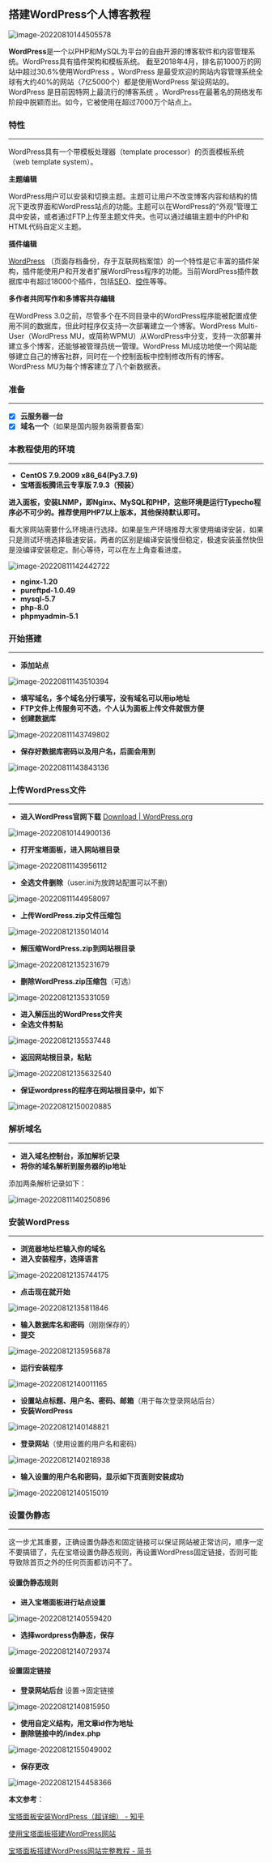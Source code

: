 ## 搭建WordPress个人博客教程

![image-20220810144505578](https://pic.xinsong.xyz/img/202208101445710.png)

**WordPress**是一个以PHP和MySQL为平台的自由开源的博客软件和内容管理系统。WordPress具有插件架构和模板系统。 截至2018年4月，排名前1000万的网站中超过30.6%使用WordPress 。WordPress 是最受欢迎的网站内容管理系统全球有大约40%的网站（7亿5000个）都是使用WordPress 架设网站的。WordPress 是目前因特网上最流行的博客系统 。WordPress在最著名的网络发布阶段中脱颖而出。如今，它被使用在超过7000万个站点上。



### 特性

---

WordPress具有一个带模板处理器（template processor）的页面模板系统（web template system）。

**主题编辑**

WordPress用户可以安装和切换主题。主题可让用户不改变博客内容和结构的情况下更改界面和WordPress站点的功能。主题可以在WordPress的“外观”管理工具中安装，或者通过FTP上传至主题文件夹。也可以通过编辑主题中的PHP和HTML代码自定义主题。

**插件编辑**

[WordPress](https://wordpress.org/) （页面存档备份，存于互联网档案馆）的一个特性是它丰富的插件架构，插件能使用户和开发者扩展WordPress程序的功能。当前WordPress插件数据库中有超过18000个插件，包括[SEO](https://zh.m.wikipedia.org/wiki/SEO)、[控件](https://zh.m.wikipedia.org/wiki/控件)等等。

**多作者共同写作和多博客共存编辑**

在WordPress 3.0之前，尽管多个在不同目录中的WordPress程序能被配置成使用不同的数据库，但此时程序仅支持一次部署建立一个博客。WordPress Multi-User（WordPress MU，或简称WPMU）从WordPress中分支，支持一次部署并建立多个博客，还能够被管理员统一管理。WordPress MU成功地使一个网站能够建立自己的博客社群，同时在一个控制面板中控制修改所有的博客。WordPress MU为每个博客建立了八个新数据表。



### 准备

---

- [x] **云服务器一台**
- [x] **域名一个**（如果是国内服务器需要备案）

### 本教程使用的环境

---

* **CentOS 7.9.2009 x86_64(Py3.7.9)**
* **宝塔面板腾讯云专享版 7.9.3（预装）**



**进入面板，安装LNMP，即Nginx、MySQL和PHP，这些环境是运行Typecho程序必不可少的。推荐使用PHP7以上版本，其他保持默认即可。**

看大家网站需要什么环境进行选择。如果是生产环境推荐大家使用编译安装，如果只是测试环境选择极速安装。两者的区别是编译安装慢但稳定，极速安装虽然快但是没编译安装稳定。耐心等待，可以在左上角查看进度。

![image-20220811142442722](https://pic.xinsong.xyz/img/202208121252426.png)

* **nginx-1.20**
* **pureftpd-1.0.49**
* **mysql-5.7**
* **php-8.0**
* **phpmyadmin-5.1**



### 开始搭建

---

* **添加站点**

![image-20220811143510394](https://pic.xinsong.xyz/img/202208121253237.png)

* **填写域名，多个域名分行填写，没有域名可以用ip地址**
* **FTP文件上传服务可不选，个人认为面板上传文件就很方便**
* **创建数据库**

![image-20220811143749802](https://pic.xinsong.xyz/img/202208121253287.png)

* **保存好数据库密码以及用户名，后面会用到**

![image-20220811143843136](https://pic.xinsong.xyz/img/202208121253184.png)



### 上传WordPress文件

---

* **进入WordPress官网下载** [Download | WordPress.org](https://wordpress.org/download/)

![image-20220810144900136](https://pic.xinsong.xyz/img/202208121300324.png)

* **打开宝塔面板，进入网站根目录**

![image-20220811143956112](https://pic.xinsong.xyz/img/202208121348173.png)

* **全选文件删除**（user.ini为放跨站配置可以不删)

![image-20220811144958097](https://pic.xinsong.xyz/img/202208121347239.png)

* **上传WordPress.zip文件压缩包**

![image-20220812135014014](https://pic.xinsong.xyz/img/202208121350152.png)

* **解压缩WordPress.zip到网站根目录**

![image-20220812135231679](https://pic.xinsong.xyz/img/202208121352743.png)

* **删除WordPress.zip压缩包**（可选）

![image-20220812135331059](https://pic.xinsong.xyz/img/202208121353129.png)

* **进入解压出的WordPress文件夹**
* **全选文件剪贴**

![image-20220812135537448](https://pic.xinsong.xyz/img/202208121355619.png)

* **返回网站根目录，粘贴**

![image-20220812135632540](https://pic.xinsong.xyz/img/202208121356612.png)

* **保证wordpress的程序在网站根目录中，如下**

![image-20220812150020885](https://pic.xinsong.xyz/img/202208121500030.png)



### 解析域名

---

* **进入域名控制台，添加解析记录**
* **将你的域名解析到服务器的ip地址**

添加两条解析记录如下：

![image-20220811140250896](https://pic.xinsong.xyz/img/202208111404466.png)



### 安装WordPress

---

* **浏览器地址栏输入你的域名**
* **进入安装程序，选择语言**

![image-20220812135744175](https://pic.xinsong.xyz/img/202208121357265.png)

* **点击现在就开始**

![image-20220812135811846](https://pic.xinsong.xyz/img/202208121358927.png)

* **输入数据库名和密码**（刚刚保存的）
* **提交**

![image-20220812135956878](https://pic.xinsong.xyz/img/202208121359956.png)

* **运行安装程序**

![image-20220812140011165](https://pic.xinsong.xyz/img/202208121400206.png)

* **设置站点标题、用户名、密码、邮箱**（用于每次登录网站后台）
* **安装WordPress**

![image-20220812140148821](https://pic.xinsong.xyz/img/202208121401925.png)

* **登录网站**（使用设置的用户名和密码）

![image-20220812140218938](https://pic.xinsong.xyz/img/202208121402992.png)

* **输入设置的用户名和密码，显示如下页面则安装成功**

![image-20220812140515019](https://pic.xinsong.xyz/img/202208121405226.png)



### 设置伪静态

---

这一步尤其重要，正确设置伪静态和固定链接可以保证网站被正常访问，顺序一定不要搞错了，先在宝塔设置伪静态规则，再设置WordPress固定链接，否则可能导致除首页之外的任何页面都访问不了。

#### 设置伪静态规则

* **进入宝塔面板进行站点设置**

![image-20220812140559420](https://pic.xinsong.xyz/img/202208121405510.png)

* **选择wordpress伪静态，保存**

![image-20220812140729374](https://pic.xinsong.xyz/img/202208121407455.png)

#### 设置固定链接

* **登录网站后台** 设置→固定链接

![image-20220812140815950](https://pic.xinsong.xyz/img/202208121408117.png)

* **使用自定义结构，用文章id作为地址**
* **删除链接中的/index.php**

![image-20220812155049002](https://pic.xinsong.xyz/img/202208121550081.png)

* **保存更改**

![image-20220812154458366](https://pic.xinsong.xyz/img/202208121544546.png)



**本文参考**：

[宝塔面板安装WordPress（超详细） - 知乎](https://zhuanlan.zhihu.com/p/145116769)

[使用宝塔面板搭建WordPress网站](http://cloud.yundashi168.com/archives/1039#i-8)

[宝塔面板搭建WordPress网站完整教程 - 简书](https://www.jianshu.com/p/293c94adc11d)



